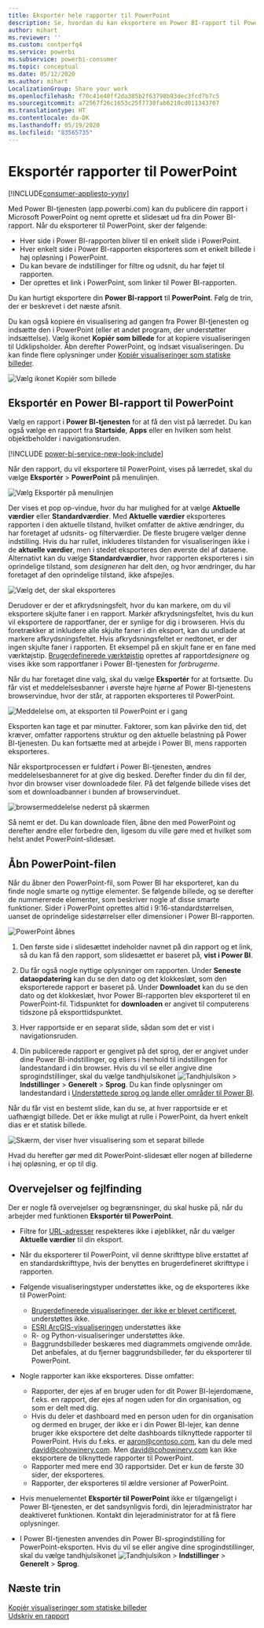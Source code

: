 ```yaml
---
title: Eksportér hele rapporter til PowerPoint
description: Se, hvordan du kan eksportere en Power BI-rapport til PowerPoint.
author: mihart
ms.reviewer: ''
ms.custom: contperfq4
ms.service: powerbi
ms.subservice: powerbi-consumer
ms.topic: conceptual
ms.date: 05/12/2020
ms.author: mihart
LocalizationGroup: Share your work
ms.openlocfilehash: f70c41e40ff2da385b2f63798b93dec3fcd7b7c5
ms.sourcegitcommit: a72567f26c1653c25f7730fab6210cd011343707
ms.translationtype: HT
ms.contentlocale: da-DK
ms.lasthandoff: 05/19/2020
ms.locfileid: "83565735"
---
```

# <a name="export-reports-to-powerpoint"></a>Eksportér rapporter til PowerPoint

[!INCLUDE[consumer-appliesto-yyny](../includes/consumer-appliesto-yyny.md)]


Med Power BI-tjenesten (app.powerbi.com) kan du publicere din rapport i Microsoft PowerPoint og nemt oprette et slidesæt ud fra din Power BI-rapport. Når du eksporterer til PowerPoint, sker der følgende:

* Hver side i Power BI-rapporten bliver til en enkelt slide i PowerPoint.
* Hver enkelt side i Power BI-rapporten eksporteres som et enkelt billede i høj opløsning i PowerPoint.
* Du kan bevare de indstillinger for filtre og udsnit, du har føjet til rapporten.
* Der oprettes et link i PowerPoint, som linker til Power BI-rapporten.

Du kan hurtigt eksportere din **Power BI-rapport** til **PowerPoint**. Følg de trin, der er beskrevet i det næste afsnit.

Du kan også kopiere én visualisering ad gangen fra Power BI-tjenesten og indsætte den i PowerPoint (eller et andet program, der understøtter indsættelse). Vælg ikonet **Kopiér som billede** for at kopiere visualiseringen til Udklipsholder. Åbn derefter PowerPoint, og indsæt visualiseringen. Du kan finde flere oplysninger under [Kopiér visualiseringer som statiske billeder](../visuals/power-bi-visualization-copy-paste.md).

![Vælg ikonet Kopiér som billede](media/end-user-powerpoint/power-bi-copy.png)

## <a name="export-your-power-bi-report-to-powerpoint"></a>Eksportér en Power BI-rapport til PowerPoint
Vælg en rapport i **Power BI-tjenesten** for at få den vist på lærredet. Du kan også vælge en rapport fra **Startside**, **Apps** eller en hvilken som helst objektbeholder i navigationsruden.

[!INCLUDE [power-bi-service-new-look-include](../includes/power-bi-service-new-look-include.md)]

Når den rapport, du vil eksportere til PowerPoint, vises på lærredet, skal du vælge **Eksportér** > **PowerPoint** på menulinjen.

![Vælg Eksportér på menulinjen](media/end-user-powerpoint/power-bi-export.png)

Der vises et pop op-vindue, hvor du har mulighed for at vælge **Aktuelle værdier** eller **Standardværdier**. Med **Aktuelle værdier** eksporteres rapporten i den aktuelle tilstand, hvilket omfatter de aktive ændringer, du har foretaget af udsnits- og filterværdier.  De fleste brugere vælger denne indstilling. Hvis du har rullet, inkluderes tilstanden for visualiseringen ikke i de **aktuelle værdier**, men i stedet eksporteres den øverste del af dataene. Alternativt kan du vælge **Standardværdier**, hvor rapporten eksporteres i sin oprindelige tilstand, som *designeren* har delt den, og hvor ændringer, du har foretaget af den oprindelige tilstand, ikke afspejles.

![Vælg det, der skal eksporteres](media/end-user-powerpoint/power-bi-current-values.png)
 
Derudover er der et afkrydsningsfelt, hvor du kan markere, om du vil eksportere skjulte faner i en rapport. Markér afkrydsningsfeltet, hvis du kun vil eksportere de rapportfaner, der er synlige for dig i browseren. Hvis du foretrækker at inkludere alle skjulte faner i din eksport, kan du undlade at markere afkrydsningsfeltet. Hvis afkrydsningsfeltet er nedtonet, er der ingen skjulte faner i rapporten. Et eksempel på en skjult fane er en fane med værktøjstip. [Brugerdefinerede værktøjstip](../create-reports/desktop-tooltips.md) oprettes af rapport*designere* og vises ikke som rapportfaner i Power BI-tjenesten for *forbrugerne*. 

Når du har foretaget dine valg, skal du vælge **Eksportér** for at fortsætte. Du får vist et meddelelsesbanner i øverste højre hjørne af Power BI-tjenestens browservindue, hvor der står, at rapporten eksporteres til PowerPoint. 



![Meddelelse om, at eksporten til PowerPoint er i gang](media/end-user-powerpoint/power-bi-export-progress.png)

Eksporten kan tage et par minutter. Faktorer, som kan påvirke den tid, det kræver, omfatter rapportens struktur og den aktuelle belastning på Power BI-tjenesten. Du kan fortsætte med at arbejde i Power BI, mens rapporten eksporteres.

Når eksportprocessen er fuldført i Power BI-tjenesten, ændres meddelelsesbanneret for at give dig besked. Derefter finder du din fil der, hvor din browser viser downloadede filer. På det følgende billede vises det som et downloadbanner i bunden af browservinduet.

![browsermeddelelse nederst på skærmen](media/end-user-powerpoint/power-bi-browsers.png)

Så nemt er det. Du kan downloade filen, åbne den med PowerPoint og derefter ændre eller forbedre den, ligesom du ville gøre med et hvilket som helst andet PowerPoint-slidesæt.

## <a name="open-the-powerpoint-file"></a>Åbn PowerPoint-filen
Når du åbner den PowerPoint-fil, som Power BI har eksporteret, kan du finde nogle smarte og nyttige elementer. Se følgende billede, og se derefter de nummererede elementer, som beskriver nogle af disse smarte funktioner. Sider i PowerPoint oprettes altid i 9:16-standardstørrelsen, uanset de oprindelige sidestørrelser eller dimensioner i Power BI-rapporten.

![PowerPoint åbnes](media/end-user-powerpoint/power-bi-powerpoint-numbered.png)

1. Den første side i slidesættet indeholder navnet på din rapport og et link, så du kan få den rapport, som slidesættet er baseret på, **vist i Power BI**.
2. Du får også nogle nyttige oplysninger om rapporten. Under **Seneste dataopdatering** kan du se den dato og det klokkeslæt, som den eksporterede rapport er baseret på. Under **Downloadet** kan du se den dato og det klokkeslæt, hvor Power BI-rapporten blev eksporteret til en PowerPoint-fil. Tidspunktet for **downloaden** er angivet til computerens tidszone på eksporttidspunktet.


3. Hver rapportside er en separat slide, sådan som det er vist i navigationsruden. 
4. Din publicerede rapport er gengivet på det sprog, der er angivet under dine Power BI-indstillinger, og ellers i henhold til indstillingen for landestandard i din browser. Hvis du vil se eller angive dine sprogindstillinger, skal du vælge tandhjulsikonet ![Tandhjulsikon](media/end-user-powerpoint/power-bi-settings-icon.png) > **Indstillinger** > **Generelt** > **Sprog**. Du kan finde oplysninger om landestandard i [Understøttede sprog og lande eller områder til Power BI](../fundamentals/supported-languages-countries-regions.md).


Når du får vist en bestemt slide, kan du se, at hver rapportside er et uafhængigt billede. Det er ikke muligt at rulle i PowerPoint, da hvert enkelt dias er et statisk billede.

![Skærm, der viser hver visualisering som et separat billede](media/end-user-powerpoint/power-bi-images.png)

Hvad du herefter gør med dit PowerPoint-slidesæt eller nogen af billederne i høj opløsning, er op til dig.

## <a name="considerations-and-troubleshooting"></a>Overvejelser og fejlfinding
Der er nogle få overvejelser og begrænsninger, du skal huske på, når du arbejder med funktionen **Eksportér til PowerPoint**.
 

* Filtre for [URL-adresser](../collaborate-share/service-url-filters.md) respekteres ikke i øjeblikket, når du vælger **Aktuelle værdier** til din eksport.

* Når du eksporterer til PowerPoint, vil denne skrifttype blive erstattet af en standardskrifttype, hvis der benyttes en brugerdefineret skrifttype i rapporten.

* Følgende visualiseringstyper understøttes ikke, og de eksporteres ikke til PowerPoint:
   - [Brugerdefinerede visualiseringer, der ikke er blevet certificeret](../developer/visuals/power-bi-custom-visuals-certified.md), understøttes ikke. 
   - [ESRI ArcGIS-visualiseringen](../visuals/power-bi-visualizations-arcgis.md) understøttes ikke
   - R- og Python-visualiseringer understøttes ikke.
   - Baggrundsbilleder beskæres med diagrammets omgivende område. Det anbefales, at du fjerner baggrundsbilleder, før du eksporterer til PowerPoint.

* Nogle rapporter kan ikke eksporteres. Disse omfatter:
    - Rapporter, der ejes af en bruger uden for dit Power BI-lejerdomæne, f.eks. en rapport, der ejes af nogen uden for din organisation, og som er delt med dig.
    - Hvis du deler et dashboard med en person uden for din organisation og dermed en bruger, der ikke er i din Power BI-lejer, kan denne bruger ikke eksportere det delte dashboards tilknyttede rapporter til PowerPoint. Hvis du f.eks. er aaron@contoso.com, kan du dele med david@cohowinery.com. Men david@cohowinery.com kan ikke eksportere de tilknyttede rapporter til PowerPoint.
    - Rapporter med mere end 30 rapportsider. Det er kun de første 30 sider, der eksporteres.
    - Rapporter, der eksporteres til ældre versioner af PowerPoint.

* Hvis menuelementet **Eksportér til PowerPoint** ikke er tilgængeligt i Power BI-tjenesten, er det sandsynligvis fordi, din lejeradministrator har deaktiveret funktionen. Kontakt din lejeradministrator for at få flere oplysninger.
* I Power BI-tjenesten anvendes din Power BI-sprogindstilling for PowerPoint-eksporten. Hvis du vil se eller angive dine sprogindstillinger, skal du vælge tandhjulsikonet ![Tandhjulsikon](media/end-user-powerpoint/power-bi-settings-icon.png) > **Indstillinger** > **Generelt** > **Sprog**.



## <a name="next-steps"></a>Næste trin
[Kopiér visualiseringer som statiske billeder](../visuals/power-bi-visualization-copy-paste.md)    
[Udskriv en rapport](end-user-print.md)
